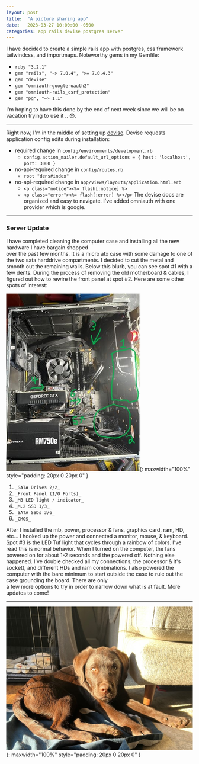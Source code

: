 ```yaml
---
layout: post
title:  "A picture sharing app"
date:   2023-03-27 10:00:00 -0500
categories: app rails devise postgres server
---
```


I have decided to create a simple rails app with postgres, css framework 
tailwindcss, and importmaps. Noteworthy gems in my Gemfile:

  - `ruby "3.2.1"`
  - `gem "rails", "~> 7.0.4", ">= 7.0.4.3"`
  - `gem "devise"`
  - `gem "omniauth-google-oauth2"`
  - `gem "omniauth-rails_csrf_protection"`
  - `gem "pg", "~> 1.1"`

I'm hoping to have this done by the end of next week since we will be on vacation 
trying to use it .. 😎.

---

Right now, I'm in the middle of setting up [devise](https://github.com/heartcombo/devise). 
Devise requests application config edits during installation:
  - required change in `config/environments/development.rb`
    - `config.action_mailer.default_url_options = { host: 'localhost', port: 3000 }`
  - no-api-required change in `config/routes.rb`
    - `root "dens#index"`
  - no-api-required change in `app/views/layouts/application.html.erb`
    - `<p class="notice"><%= flash[:notice] %>`
    - `<p class="error"><%= flash[:error] %></p>`
The devise docs are organized and easy to navigate. I've added omniauth with one provider which 
is google.

---

### Server Update

I have completed cleaning the computer case and installing all the new hardware I have bargain shopped  
over the past few months. It is a micro atx case with some damage to one of the two sata harddrive 
compartments. I decided to cut the metal and smooth out the remaining walls. Below this blurb, you can see 
spot #1 with a few dents. During the process of removing the old motherboard & cables, I figured out how to 
rewire the front panel at spot #2. Here are some other spots of interest:

![capybara-server1](/img/capybara-server1.jpg){: maxwidth="100%" style="padding: 20px 0 20px 0" }

  1. `_SATA Drives 2/2_`
  2. `_Front Panel (I/O Ports)_`
  3. `_MB LED light / indicator_`
  4. `_M.2 SSD 1/3_`
  5. `_SATA SSDs 3/6_`
  6. `_CMOS_`

After I installed the mb, power, processor & fans, graphics card, ram, HD, etc... I hooked up the power and connected 
a monitor, mouse, & keyboard. Spot #3 is the LED Tuf light that cycles through a rainbow of colors. I've read this is normal 
behavior. When I turned on the computer, the fans powered on for about 1-2 seconds and the powered off. Nothing else happened. 
I've double checked all my connections, the processor & it's sockett, and different HDs and ram combinations. I also powered 
the computer with the bare minimum to start outside the case to rule out the case grounding the board. There are only  
a few more options to try in order to narrow down what is at fault. More updates to come!

---

![woodford2](/img/woodford2.jpg){: maxwidth="100%" style="padding: 20px 0 20px 0" }

